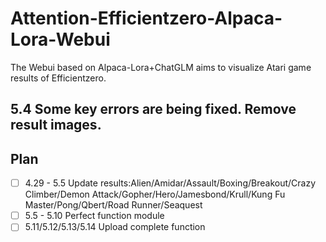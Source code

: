 # Attention-Efficientzero-Alpaca-Lora-Webui

The Webui based on Alpaca-Lora+ChatGLM aims to visualize Atari game results of Efficientzero.

## 5.4 Some key errors are being fixed. Remove result images.





## Plan
- [ ] 4.29 - 5.5 Update results:Alien/Amidar/Assault/Boxing/Breakout/Crazy Climber/Demon Attack/Gopher/Hero/Jamesbond/Krull/Kung Fu Master/Pong/Qbert/Road Runner/Seaquest
- [ ] 5.5 - 5.10 Perfect function module
- [ ] 5.11/5.12/5.13/5.14 Upload complete function
